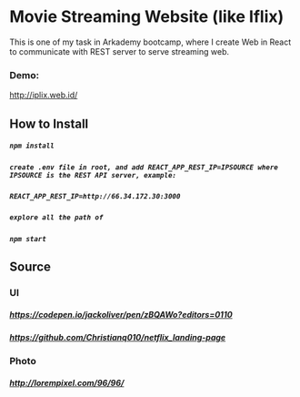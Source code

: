 # Movie Streaming Website (like Iflix)

This is one of my task in Arkademy bootcamp, where I create Web in React to communicate with REST server to serve streaming web.

### Demo:
http://iplix.web.id/

## How to Install

##### `npm install`
##### `create .env file in root, and add REACT_APP_REST_IP=IPSOURCE where IPSOURCE is the REST API server, example: `
##### `REACT_APP_REST_IP=http://66.34.172.30:3000`
##### `explore all the path of `
##### `npm start`


## Source
### UI
##### https://codepen.io/jackoliver/pen/zBQAWo?editors=0110
##### https://github.com/Christianq010/netflix_landing-page

### Photo
##### http://lorempixel.com/96/96/
